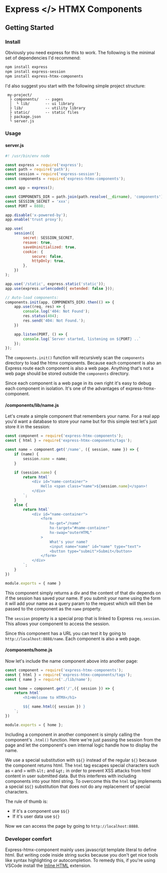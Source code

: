 # Express </> HTMX Components

## Getting Started

### Install

Obviously you need express for this to work. The following is the minimal set
of dependencies I'd recommend:

```sh
npm install express
npm install express-session
npm install express-htmx-components
```

I'd also suggest you start with the following simple project structure:

```text
 my-project/
  ├ components/   -- pages
  │  └ lib/       -- ui library
  ├ lib/          -- utility library
  ├ static/       -- static files
  ├ package.json
  └ server.js
```

### Usage

#### server.js

```js
#! /usr/bin/env node

const express = require('express');
const path = require('path');
const session = require('express-session');
const components = require('express-htmx-components');

const app = express();

const COMPONENTS_DIR = path.join(path.resolve(__dirname), 'components');
const SESSION_SECRET = 'xxx';
const PORT = 8888;

app.disable('x-powered-by');
app.enable('trust proxy');

app.use(
    session({
        secret: SESSION_SECRET,
        resave: true,
        saveUninitialized: true,
        cookie: {
            secure: false,
            httpOnly: true,
        },
    })
);

app.use('/static', express.static('static'));
app.use(express.urlencoded({ extended: false }));

// Auto-load components:
components.init(app, COMPONENTS_DIR).then(() => {
    app.use((req, res) => {
        console.log('404: Not Found');
        res.status(404);
        res.send('404: Not Found.');
    })

    app.listen(PORT, () => {
        console.log(`Server started, listening on ${PORT} ..`
    });
});
```

The `components.init()` function will recursively scan the `components`
directory to load the htmx components. Because each component is also an Express
route each component is also a web page. Anything that's not a web page should
be stored outside the `components` directory.

Since each component is a web page in its own right it's easy to debug each
component in isolation. It's one of the advantages of express-htmx-component.

#### /components/lib/name.js

Let's create a simple component that remembers your name. For a real app you'd
want a database to store your name but for this simple test let's just store
it in the session:

```js
const component = require('express-htmx-components');
const { html } = require('express-htmx-components/tags');

const name = component.get('/name', ({ session, name }) => {
    if (name) {
        session.name = name;
    }

    if (session.name) {
        return html`
            <div id="name-container">
                Hello <span class="name">${session.name}</span>!
            </div>
        `;
    }
    else {
        return html`
            <div id="name-container">
                <form
                    hx-get="/name"
                    hx-target="#name-container"
                    hx-swap="outerHTML"
                >
                    What's your name?
                    <input name="name" id="name" type="text">
                    <button type="submit">Submit</button>
                </form>
            </div>
        `;
    }
})

module.exports = { name }
```

This component simply returns a div and the content of that div depends on if
the session has saved your name. If you submit your name using the form it will
add your name as a query param to the request which will then be passed to the
component as the `name` property.

The `session` property is a special prop that is linked to Express
`req.session`. This allows your component to access the session.

Since this component has a URL you can test it by going to
`http://localhost:8888/name`. Each component is also a web page.

#### /components/home.js

Now let's include the name component above into another page:

```js
const component = require('express-htmx-components');
const { html } = require('express-htmx-components/tags');
const { name } = require('./lib/name');

const home = component.get('/',({ session }) => {
    return html`
        <h1>Welcome to HTMX</h1>

        $${ name.html({ session }) }
    `;
})

module.exports = { home };
```

Including a component in another component is simply calling the component's
`.html()` function. Here we're just passing the session from the page and
let the component's own internal logic handle how to display the name.

We use a special substitution with `$${}` instead of the regular `${}` because
the component returns html. The `html` tag escapes special characters such as
`<` and `>` with `&lt;` and `&gt;` in order to prevent XSS attacks from html
content in user submitted data. But this interferes with including components
into your html string. To overcome this the `html` tag implements a special
`$${}` substitution that does not do any replacement of special characters.

The rule of thumb is:

- If it's a component use `$${}`
- If it's user data use `${}`

Now we can access the page by going to `http://localhost:8888`.

### Developer comfort

Express-htmx-component mainly uses javascript template literal to define html.
But writing code inside string sucks because you don't get nice tools like
syntax highlighting or autocompletion. To remedy this, if you're using VSCode
install the
[Inline HTML](https://marketplace.visualstudio.com/items?itemName=pushqrdx.inline-html)
extension.
